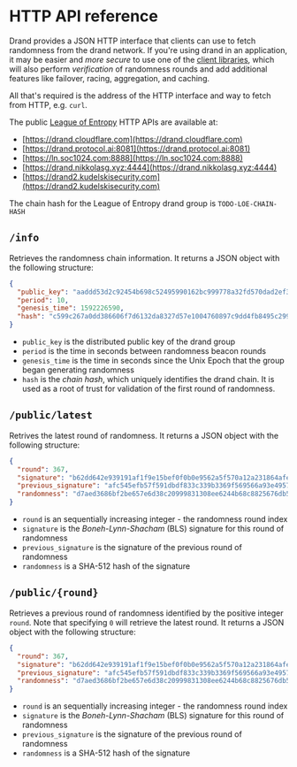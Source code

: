 # HTTP API reference

Drand provides a JSON HTTP interface that clients can use to fetch randomness from the drand network. If you're using drand in an application, it may be easier and _more secure_ to use one of the [client libraries](/developer/clients/), which will also perform _verification_ of randomness rounds and add additional features like failover, racing, aggregation, and caching.

All that's required is the address of the HTTP interface and way to fetch from HTTP, e.g. `curl`.

The public [League of Entropy](https://blog.cloudflare.com/league-of-entropy/) HTTP APIs are available at:

- [https://drand.cloudflare.com](https://drand.cloudflare.com)
- [https://drand.protocol.ai:8081](https://drand.protocol.ai:8081)
- [https://ln.soc1024.com:8888](https://ln.soc1024.com:8888)
- [https://drand.nikkolasg.xyz:4444](https://drand.nikkolasg.xyz:4444)
- [https://drand2.kudelskisecurity.com](https://drand2.kudelskisecurity.com)

The chain hash for the League of Entropy drand group is `TODO-LOE-CHAIN-HASH`

## `/info`

Retrieves the randomness chain information. It returns a JSON object with the following structure:

```json
{
  "public_key": "aaddd53d2c92454b698c52495990162bc999778a32fd570dad2ef3de2915a5b397d80ec5508919e84cd10944955b7318",
  "period": 10,
  "genesis_time": 1592226590,
  "hash": "c599c267a0dd386606f7d6132da8327d57e1004760897c9dd4fb8495c29942b2"
}
```

- `public_key` is the distributed public key of the drand group
- `period` is the time in seconds between randomness beacon rounds
- `genesis_time` is the time in seconds since the Unix Epoch that the group began generating randomness
- `hash` is the _chain hash_, which uniquely identifies the drand chain. It is used as a root of trust for validation of the first round of randomness.

## `/public/latest`

Retrives the latest round of randomness. It returns a JSON object with the following structure:

```json
{
  "round": 367,
  "signature": "b62dd642e939191af1f9e15bef0f0b0e9562a5f570a12a231864afe468377e2a6424a92ccfc34ef1471cbd58c37c6b020cf75ce9446d2aa1252a090250b2b1441f8a2a0d22208dcc09332eaa0143c4a508be13de63978dbed273e3b9813130d5",
  "previous_signature": "afc545efb57f591dbdf833c339b3369f569566a93e49578db46b6586299422483b7a2d595814046e2847494b401650a0050981e716e531b6f4b620909c2bf1476fd82cf788a110becbc77e55746a7cccd47fb171e8ae2eea2a22fcc6a512486d",
  "randomness": "d7aed3686bf2be657e6d38c20999831308ee6244b68c8825676db580e7e3bec6"
}
```

- `round` is an sequentially increasing integer - the randomness round index
- `signature` is the _Boneh-Lynn-Shacham_ (BLS) signature for this round of randomness
- `previous_signature` is the signature of the previous round of randomness
- `randomness` is a SHA-512 hash of the signature

## `/public/{round}`

Retrieves a previous round of randomness identified by the positive integer `round`. Note that specifying `0` will retrieve the latest round. It returns a JSON object with the following structure:

```json
{
  "round": 367,
  "signature": "b62dd642e939191af1f9e15bef0f0b0e9562a5f570a12a231864afe468377e2a6424a92ccfc34ef1471cbd58c37c6b020cf75ce9446d2aa1252a090250b2b1441f8a2a0d22208dcc09332eaa0143c4a508be13de63978dbed273e3b9813130d5",
  "previous_signature": "afc545efb57f591dbdf833c339b3369f569566a93e49578db46b6586299422483b7a2d595814046e2847494b401650a0050981e716e531b6f4b620909c2bf1476fd82cf788a110becbc77e55746a7cccd47fb171e8ae2eea2a22fcc6a512486d",
  "randomness": "d7aed3686bf2be657e6d38c20999831308ee6244b68c8825676db580e7e3bec6"
}
```

- `round` is an sequentially increasing integer - the randomness round index
- `signature` is the _Boneh-Lynn-Shacham_ (BLS) signature for this round of randomness
- `previous_signature` is the signature of the previous round of randomness
- `randomness` is a SHA-512 hash of the signature
